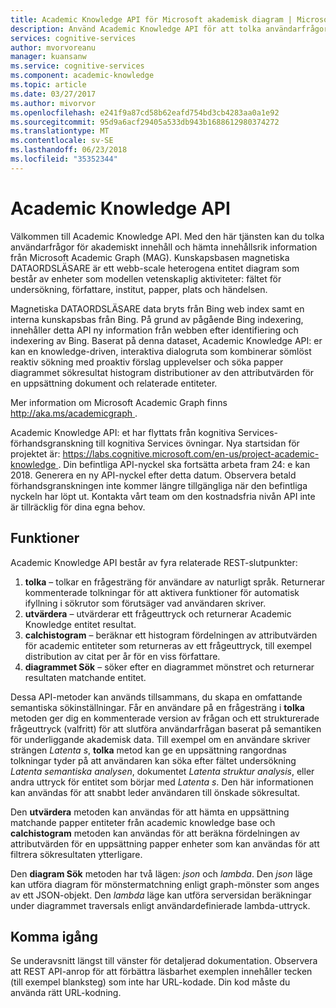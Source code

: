 ```yaml
---
title: Academic Knowledge API för Microsoft akademisk diagram | Microsoft Docs
description: Använd Academic Knowledge API för att tolka användarfrågor och hämta omfattande information från Academic diagrammet i kognitiva Microsoft-tjänster.
services: cognitive-services
author: mvorvoreanu
manager: kuansanw
ms.service: cognitive-services
ms.component: academic-knowledge
ms.topic: article
ms.date: 03/27/2017
ms.author: mivorvor
ms.openlocfilehash: e241f9a87cd58b62eafd754bd3cb4283aa0a1e92
ms.sourcegitcommit: 95d9a6acf29405a533db943b1688612980374272
ms.translationtype: MT
ms.contentlocale: sv-SE
ms.lasthandoff: 06/23/2018
ms.locfileid: "35352344"
---
```

# <a name="academic-knowledge-api"></a>Academic Knowledge API

Välkommen till Academic Knowledge API. Med den här tjänsten kan du tolka användarfrågor för akademiskt innehåll och hämta innehållsrik information från Microsoft Academic Graph (MAG). Kunskapsbasen magnetiska DATAORDSLÄSARE är ett webb-scale heterogena entitet diagram som består av enheter som modellen vetenskaplig aktiviteter: fältet för undersökning, författare, institut, papper, plats och händelsen. 

Magnetiska DATAORDSLÄSARE data bryts från Bing web index samt en interna kunskapsbas från Bing. På grund av pågående Bing indexering, innehåller detta API ny information från webben efter identifiering och indexering av Bing. Baserat på denna dataset, Academic Knowledge API: er kan en knowledge-driven, interaktiva dialogruta som kombinerar sömlöst reaktiv sökning med proaktiv förslag upplevelser och söka papper diagrammet sökresultat histogram distributioner av den attributvärden för en uppsättning dokument och relaterade entiteter.

Mer information om Microsoft Academic Graph finns [ http://aka.ms/academicgraph ](http://aka.ms/academicgraph).

Academic Knowledge API: et har flyttats från kognitiva Services-förhandsgranskning till kognitiva Services övningar. Nya startsidan för projektet är: [ https://labs.cognitive.microsoft.com/en-us/project-academic-knowledge ](https://labs.cognitive.microsoft.com/en-us/project-academic-knowledge). Din befintliga API-nyckel ska fortsätta arbeta fram 24: e kan 2018. Generera en ny API-nyckel efter detta datum. Observera betald förhandsgranskningen inte kommer längre tillgängliga när den befintliga nyckeln har löpt ut. Kontakta vårt team om den kostnadsfria nivån API inte är tillräcklig för dina egna behov. 

## <a name="features"></a>Funktioner
Academic Knowledge API består av fyra relaterade REST-slutpunkter:  
  1. **tolka** – tolkar en frågesträng för användare av naturligt språk. Returnerar kommenterade tolkningar för att aktivera funktioner för automatisk ifyllning i sökrutor som förutsäger vad användaren skriver.  
  2. **utvärdera** – utvärderar ett frågeuttryck och returnerar Academic Knowledge entitet resultat.  
  3. **calchistogram** – beräknar ett histogram fördelningen av attributvärden för academic entiteter som returneras av ett frågeuttryck, till exempel distribution av citat per år för en viss författare.  
  4. **diagrammet Sök** – söker efter en diagrammet mönstret och returnerar resultaten matchande entitet.

Dessa API-metoder kan används tillsammans, du skapa en omfattande semantiska sökinställningar. Får en användare på en frågesträng i **tolka** metoden ger dig en kommenterade version av frågan och ett strukturerade frågeuttryck (valfritt) för att slutföra användarfrågan baserat på semantiken för underliggande akademisk data. Till exempel om en användare skriver strängen *Latenta s*, **tolka** metod kan ge en uppsättning rangordnas tolkningar tyder på att användaren kan söka efter fältet undersökning  *Latenta semantiska analysen*, dokumentet *Latenta struktur analysis*, eller andra uttryck för entitet som börjar med *Latenta s*. Den här informationen kan användas för att snabbt leder användaren till önskade sökresultat.

Den **utvärdera** metoden kan användas för att hämta en uppsättning matchande papper entiteter från academic knowledge base och **calchistogram** metoden kan användas för att beräkna fördelningen av attributvärden för en uppsättning papper enheter som kan användas för att filtrera sökresultaten ytterligare.        

Den **diagram Sök** metoden har två lägen: *json* och *lambda*. Den *json* läge kan utföra diagram för mönstermatchning enligt graph-mönster som anges av ett JSON-objekt. Den *lambda* läge kan utföra serversidan beräkningar under diagrammet traversals enligt användardefinierade lambda-uttryck.

## <a name="getting-started"></a>Komma igång 
Se underavsnitt längst till vänster för detaljerad dokumentation.  Observera att REST API-anrop för att förbättra läsbarhet exemplen innehåller tecken (till exempel blanksteg) som inte har URL-kodade.  Din kod måste du använda rätt URL-kodning.
